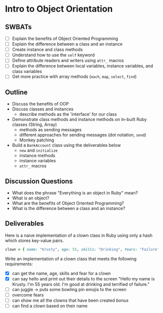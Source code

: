 Intro to Object Orientation
===

## SWBATs
- [ ] Explain the benefits of Object Oriented Programming
- [ ] Explain the difference between a class and an instance
- [ ] Create instance and class methods
- [ ] Understand how to use the `self` keyword
- [ ] Define attribute readers and writers using `attr_` macros
- [ ] Explain the difference between local variables, instance variables, and class variables
- [ ] Get more practice with array methods (`each`, `map`, `select`, `find`)

## Outline
- Discuss the benefits of OOP
- Discuss classes and instances
  - describe methods as the 'interface' for our class
- Demonstrate class methods and instance methods on in-built Ruby classes (String, Array)
  - methods as sending messages
  - different approaches for sending messages (dot notation, `send`)
  - Monkey patching
- Build a `BankAccount` class using the deliverables below
  - `new` and `initialize`
  - instance methods
  - instance variables
  - `attr_` macros


## Discussion Questions
- What does the phrase "Everything is an object in Ruby" mean?
- What is an object?
- What are the benefits of Object Oriented Programming?
- What is the difference between a class and an instance?

## Deliverables

Here is a naive implementation of a clown class in Ruby using only a hash which stores key-value pairs.

```rb
clown = { name: "Krusty", age: 55, skills: "Drinking", fears: "Failure" }
```

Write an implementation of a clown class that meets the following requirements:

- [x] can get the name, age, skills and fear for a clown
- [x] can say hello and print out their details to the screen
"Hello my name is Krusty. I'm 55 years old. I'm good at drinking and terrified of failure."
- [ ] can juggle -> puts some bowling pin emojis to the screen
- [ ] overcome fears
- [ ] can show me all the clowns that have been created
*bonus*
- [ ] can find a clown based on their name